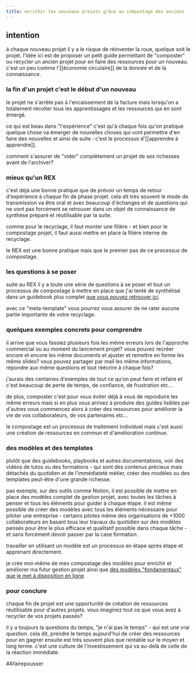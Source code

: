 ```yaml
---
title: enrichir les nouveaux projets grâce au compostage des anciens
---
```


## intention
à chaque nouveau projet il y a le risque de réinventer la roue, quelque soit le projet. l'idée ici est de proposer un petit guide permettant de "composter" ou recycler un ancien projet pour en faire des ressources pour un nouveau.
c'est un peu comme l'[[économie circulaire]] de la donnée et de la connaissance.

### la fin d'un projet c'est le début d'un nouveau
le projet ne s'arrête pas à l'encaissement de la facture mais lorsqu'on a totalement récolter tous les apprentissages et les ressources qui en sont émergé.

ce qui est beau dans "l'expérience" c'est qu'à chaque fois qu'on pratique quelque chose va émerger de nouvelles choses qui vont permettre d'en faire des nouvelles et ainsi de suite : c'est le processus d'[[apprendre à apprendre]].

comment s'assurer de "vider" complètement un projet de ses richesses avant de l'archiver?

### mieux qu'un REX
c'est déjà une bonne pratique que de prévoir un temps de retour d'expérience à chaque fin de phase projet. cela dit très souvent le mode de transmission va être oral et avec beaucoup d'échanges et de questions qui ne vont pas forcément se retrouver dans un objet de connaissance de synthèse préparé et réutilisable par la suite.

comme pour le recyclage, il faut monter une filière - et bien pour le compostage projet, il faut aussi mettre en place la filière interne de recyclage.

le REX est une bonne pratique mais que le premier pas de ce processus de compostage.

### les questions à se poser

suite au REX il y a toute une série de questions à se poser et tout un processus de compostage à mettre en place que j'ai tenté de synthétisé dans un guidebook plus complet [que vous pouvez retrouver ici](https://liutnotes.notion.site/Composter-son-projet-0a66a1ab26204016a825ee617a3a7bc4?pvs=4).

avec ce "meta-template" vous pourrez vous assurer de ne rater aucune partie importante de votre recyclage.

### quelques exemples concrets pour comprendre

il arrive que vous fassiez plusieurs fois les même erreurs lors de l'approche commercial ou au moment du lancement projet?
vous pouvez recréer encore et encore les même documents et ajuster et remettre en forme les même slides?
vous pouvez partager par mail les même informations, répondre aux même questions et tout réécrire à chaque fois?

j'aurais des centaines d'exemples de tout ce qu'on peut faire et refaire et c'est beaucoup de perte de temps, de confiance, de frustration etc...

de plus, composter c'est pour vous éviter déjà à vous de reproduire les même erreurs mais si en plus vous arrivez à produire des guides lisibles par d'autres vous commencez alors à créer des ressources pour améliorer la vie de vos collaborateurs, de vos partenaires etc...

le compostage est un processus de traitement individuel mais c'est aussi une création de ressources en commun et d'amélioration continue.

### des modèles et des templates

plutôt que des guidebooks, playbooks et autres documentations, voir des vidéos de tutos ou des formations - qui sont des contenus précieux mais détachés du quotidien et de l'immédiateté métier, créer des modèles ou des templates peut-être d'une grande richesse.

pas exemple, sur des outils comme Notion, il est possible de mettre en place des modèles complet de gestion projet, avec toutes les tâches à penser et tous les éléments pour guider à chaque étape.
il est même possible de créer des modèles avec tous les éléments nécessaire pour piloter une entreprise - certains pilotes même des organisations de +1000 collaborateurs en basant tous leur travaux du quotidien sur des modèles pensés pour être le plus efficace et qualitatif possible dans chaque tâche - et sans forcément devoir passer par la case formation.

travailler en utilisant un modèle est un processus en étape après étape et apprenant directement.

je crée moi-même de mes compostage des modèles pour enrichir et améliorer ma futur gestion projet ainsi que [des modèles "fondamentaux" que je met à disposition en ligne](https://liut.gumroad.com/)

### pour conclure

chaque fin de projet est une opportunité de création de ressources réutilisable pour d'autres projets.
vous imaginez tout ce que vous avez à recycler de vos projets passés?

il y a toujours la questions du temps, "je n'ai pas le temps" - qui est une vrai question. cela dit, prendre le temps aujourd'hui de créer des ressources pour en gagner ensuite est très souvent plus que rentable sur le moyen et long terme.
c'est une culture de l'investissement qui va au-delà de celle de la réaction immédiate.

#Afairepousser 